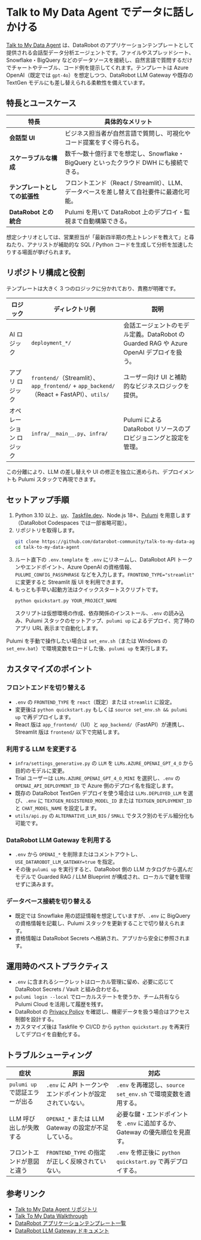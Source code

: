 # Talk to My Data Agent でデータに話しかける

[Talk to My Data Agent](https://github.com/datarobot-community/talk-to-my-data-agent) は、DataRobot のアプリケーションテンプレートとして提供される会話型データ分析エージェントです。ファイルやスプレッドシート、Snowflake・BigQuery などのデータソースを接続し、自然言語で質問するだけでチャートやテーブル、コード例を提示してくれます。テンプレートは Azure OpenAI（既定では `gpt-4o`）を想定しつつ、DataRobot LLM Gateway や既存の TextGen モデルにも差し替えられる柔軟性を備えています。

## 特長とユースケース

| 特長 | 具体的なメリット |
| --- | --- |
| **会話型 UI** | ビジネス担当者が自然言語で質問し、可視化やコード提案をすぐ得られる。|
| **スケーラブルな構成** | 数千〜数十億行までを想定し、Snowflake・BigQuery といったクラウド DWH にも接続できる。|
| **テンプレートとしての拡張性** | フロントエンド（React / Streamlit）、LLM、データベースを差し替えて自社要件に最適化可能。|
| **DataRobot との統合** | Pulumi を用いて DataRobot 上のデプロイ・監視まで自動構築できる。|

想定シナリオとしては、営業担当が「最新四半期の売上トレンドを教えて」と尋ねたり、アナリストが補助的な SQL / Python コードを生成して分析を加速したりする場面が挙げられます。

## リポジトリ構成と役割

テンプレートは大きく 3 つのロジックに分かれており、責務が明確です。

| ロジック | ディレクトリ例 | 説明 |
| --- | --- | --- |
| AI ロジック | `deployment_*/` | 会話エージェントのモデル定義。DataRobot の Guarded RAG や Azure OpenAI デプロイを扱う。|
| アプリ ロジック | `frontend/`（Streamlit）、`app_frontend/` + `app_backend/`（React + FastAPI）、`utils/` | ユーザー向け UI と補助的なビジネスロジックを提供。|
| オペレーション ロジック | `infra/__main__.py`、`infra/` | Pulumi による DataRobot リソースのプロビジョニングと設定を管理。|

この分離により、LLM の差し替えや UI の修正を独立に進められ、デプロイメントも Pulumi スタックで再現できます。

## セットアップ手順

1. Python 3.10 以上、[uv](https://docs.astral.sh/uv/getting-started/installation/)、[Taskfile.dev](https://taskfile.dev/#/installation)、Node.js 18+、[Pulumi](https://www.pulumi.com/docs/iac/download-install/) を用意します（DataRobot Codespaces では一部省略可能）。
2. リポジトリを取得します。
   ```bash
   git clone https://github.com/datarobot-community/talk-to-my-data-agent.git
   cd talk-to-my-data-agent
   ```
3. ルート直下の `.env.template` を `.env` にリネームし、DataRobot API トークンやエンドポイント、Azure OpenAI の資格情報、`PULUMI_CONFIG_PASSPHRASE` などを入力します。`FRONTEND_TYPE="streamlit"` に変更すると Streamlit 版 UI を利用できます。
4. もっとも手早い起動方法はクイックスタートスクリプトです。
   ```bash
   python quickstart.py YOUR_PROJECT_NAME
   ```
   スクリプトは仮想環境の作成、依存関係のインストール、`.env` の読み込み、Pulumi スタックのセットアップ、`pulumi up` によるデプロイ、完了時のアプリ URL 表示まで自動化します。

Pulumi を手動で操作したい場合は `set_env.sh`（または Windows の `set_env.bat`）で環境変数をロードした後、`pulumi up` を実行します。

## カスタマイズのポイント

### フロントエンドを切り替える

- `.env` の `FRONTEND_TYPE` を `react`（既定）または `streamlit` に設定。
- 変更後は `python quickstart.py` もしくは `source set_env.sh && pulumi up` で再デプロイします。
- React 版は `app_frontend/`（UI）と `app_backend/`（FastAPI）が連携し、Streamlit 版は `frontend/` 以下で完結します。

### 利用する LLM を変更する

- `infra/settings_generative.py` の `LLM` を `LLMs.AZURE_OPENAI_GPT_4_O` から目的のモデルに変更。
- Trial ユーザーは `LLMs.AZURE_OPENAI_GPT_4_O_MINI` を選択し、`.env` の `OPENAI_API_DEPLOYMENT_ID` で Azure 側のデプロイ名を指定します。
- 既存の DataRobot TextGen デプロイを使う場合は `LLMs.DEPLOYED_LLM` を選び、`.env` に `TEXTGEN_REGISTERED_MODEL_ID` または `TEXTGEN_DEPLOYMENT_ID` と `CHAT_MODEL_NAME` を設定します。
- `utils/api.py` の `ALTERNATIVE_LLM_BIG` / `SMALL` でタスク別のモデル細分化も可能です。

### DataRobot LLM Gateway を利用する

- `.env` から `OPENAI_*` を削除またはコメントアウトし、`USE_DATAROBOT_LLM_GATEWAY=true` を指定。
- その後 `pulumi up` を実行すると、DataRobot 側の LLM カタログから選んだモデルで Guarded RAG / LLM Blueprint が構成され、ローカルで鍵を管理せずに済みます。

### データベース接続を切り替える

- 既定では Snowflake 用の認証情報を想定していますが、`.env` に BigQuery の資格情報を記載し、Pulumi スタックを更新することで切り替えられます。
- 資格情報は DataRobot Secrets へ格納され、アプリから安全に参照されます。

## 運用時のベストプラクティス

- `.env` に含まれるシークレットはローカル管理に留め、必要に応じて DataRobot Secrets / Vault と組み合わせる。
- `pulumi login --local` でローカルステートを使うか、チーム共有なら Pulumi Cloud を活用して履歴を残す。
- DataRobot の [Privacy Policy](https://www.datarobot.com/privacy/) を確認し、機密データを扱う場合はアクセス制御を設計する。
- カスタマイズ後は Taskfile や CI/CD から `python quickstart.py` を再実行してデプロイを自動化する。

## トラブルシューティング

| 症状 | 原因 | 対応 |
| --- | --- | --- |
| `pulumi up` で認証エラーが出る | `.env` に API トークンやエンドポイントが設定されていない。 | `.env` を再確認し、`source set_env.sh` で環境変数を適用する。|
| LLM 呼び出しが失敗する | `OPENAI_*` または LLM Gateway の設定が不足している。 | 必要な鍵・エンドポイントを `.env` に追加するか、Gateway の優先順位を見直す。|
| フロントエンドが意図と違う | `FRONTEND_TYPE` の指定が正しく反映されていない。 | `.env` を修正後に `python quickstart.py` で再デプロイする。|

## 参考リンク

- [Talk to My Data Agent リポジトリ](https://github.com/datarobot-community/talk-to-my-data-agent)
- [Talk To My Data Walkthrough](https://docs.datarobot.com/en/docs/get-started/gs-dr5/talk-data-walk.html)
- [DataRobot アプリケーションテンプレート一覧](https://docs.datarobot.com/en/docs/workbench/wb-apps/app-templates/index.html#application-templates)
- [DataRobot LLM Gateway ドキュメント](https://docs.datarobot.com/en/docs/gen-ai/genai-code/dr-llm-gateway.html)
